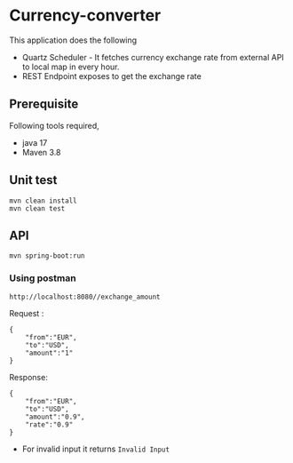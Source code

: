 # Currency-converter

This application does the following
  * Quartz Scheduler - It fetches currency exchange rate from external API to local map in every hour.
  * REST Endpoint exposes to get the exchange rate 

## Prerequisite
Following tools required,
 * java 17
 * Maven 3.8

## Unit test
 ``` 
 mvn clean install
 mvn clean test
 ```

 ## API 

```
mvn spring-boot:run
```


 ### Using postman

 ``` 
 http://localhost:8080//exchange_amount
 ```
 Request :
```
{
    "from":"EUR",
    "to":"USD",
    "amount":"1"
}
```
Response:

```
{
    "from":"EUR",
    "to":"USD",
    "amount":"0.9",
    "rate":"0.9"
}
```

* For invalid input it returns `Invalid Input`



